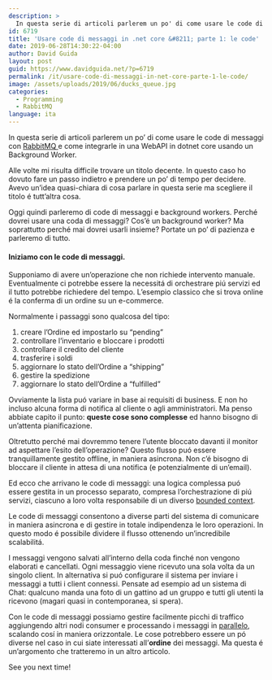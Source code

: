 ```yaml
---
description: >
  In questa serie di articoli parlerem un po' di come usare le code di messaggi con RabbitMQ e come integrarle in una WebAPI in dotnet core usando un Background Worker.
id: 6719
title: 'Usare code di messaggi in .net core &#8211; parte 1: le code'
date: 2019-06-28T14:30:22-04:00
author: David Guida
layout: post
guid: https://www.davidguida.net/?p=6719
permalink: /it/usare-code-di-messaggi-in-net-core-parte-1-le-code/
image: /assets/uploads/2019/06/ducks_queue.jpg
categories:
  - Programming
  - RabbitMQ
language: ita
---
```

In questa serie di articoli parlerem un po&#8217; di come usare le code di messaggi con <a href="https://www.rabbitmq.com/" target="_blank" rel="noreferrer noopener" aria-label="RabbitMQ  (opens in a new tab)">RabbitMQ </a>e come integrarle in una WebAPI in dotnet core usando un Background Worker.

Alle volte mi risulta difficile trovare un titolo decente. In questo caso ho dovuto fare un passo indietro e prendere un po&#8217; di tempo per decidere. Avevo un&#8217;idea quasi-chiara di cosa parlare in questa serie ma scegliere il titolo é tutt&#8217;altra cosa.

Oggi quindi parleremo di code di messaggi e background workers. Perché dovrei usare una coda di messaggi? Cos&#8217;é un background worker? Ma soprattutto perché mai dovrei usarli insieme? Portate un po&#8217; di pazienza e parleremo di tutto.

#### Iniziamo con le code di messaggi.

Supponiamo di avere un&#8217;operazione che non richiede intervento manuale. Eventualmente ci potrebbe essere la necessitá di orchestrare piú servizi ed il tutto potrebbe richiedere del tempo. L&#8217;esempio classico che si trova online é la conferma di un ordine su un e-commerce.

Normalmente i passaggi sono qualcosa del tipo:

  1. creare l&#8217;Ordine ed impostarlo su &#8220;pending&#8221;
  2. controllare l&#8217;inventario e bloccare i prodotti
  3. controllare il credito del cliente
  4. trasferire i soldi
  5. aggiornare lo stato dell&#8217;Ordine a &#8220;shipping&#8221;
  6. gestire la spedizione
  7. aggiornare lo stato dell&#8217;Ordine a &#8220;fulfilled&#8221;

Ovviamente la lista puó variare in base ai requisiti di business. E non ho incluso alcuna forma di notifica al cliente o agli amministratori. Ma penso abbiate capito il punto: **queste cose sono complesse** ed hanno bisogno di un&#8217;attenta pianificazione.

Oltretutto perché mai dovremmo tenere l&#8217;utente bloccato davanti il monitor ad aspettare l&#8217;esito dell&#8217;operazione? Questo flusso puó essere tranquillamente gestito offline, in maniera asincrona. Non c&#8217;é bisogno di bloccare il cliente in attesa di una notifica (e potenzialmente di un&#8217;email).

Ed ecco che arrivano le code di messaggi: una logica complessa puó essere gestita in un processo separato, compresa l&#8217;orchestrazione di piú servizi, ciascuno a loro volta responsabile di un diverso <a rel="noreferrer noopener" aria-label="bounded context (opens in a new tab)" href="https://www.davidguida.net/the-importance-of-setting-the-boundaries-of-your-domain-models/" target="_blank">bounded context</a>.

Le code di messaggi consentono a diverse parti del sistema di comunicare in maniera asincrona e di gestire in totale indipendenza le loro operazioni. In questo modo é possibile dividere il flusso ottenendo un&#8217;incredibile scalabilitá.

I messaggi vengono salvati all&#8217;interno della coda finché non vengono elaborati e cancellati. Ogni messaggio viene ricevuto una sola volta da un singolo client. In alternativa si puó configurare il sistema per inviare i messaggi a tutti i client connessi. Pensate ad esempio ad un sistema di Chat: qualcuno manda una foto di un gattino ad un gruppo e tutti gli utenti la ricevono (magari quasi in contemporanea, si spera).

Con le code di messaggi possiamo gestire facilmente picchi di traffico aggiungendo altri nodi consumer e processando i messaggi in <a href="https://www.davidguida.net/serial-vs-parallel-task-execution/" target="_blank" rel="noreferrer noopener" aria-label="parallelo (opens in a new tab)">parallelo</a>, scalando cosí in maniera orizzontale. Le cose potrebbero essere un pó diverse nel caso in cui siate interessati all&#8217;**ordine** dei messaggi. Ma questa é un&#8217;argomento che tratteremo in un altro articolo.

See you next time!

<div class="post-details-footer-widgets">
</div>